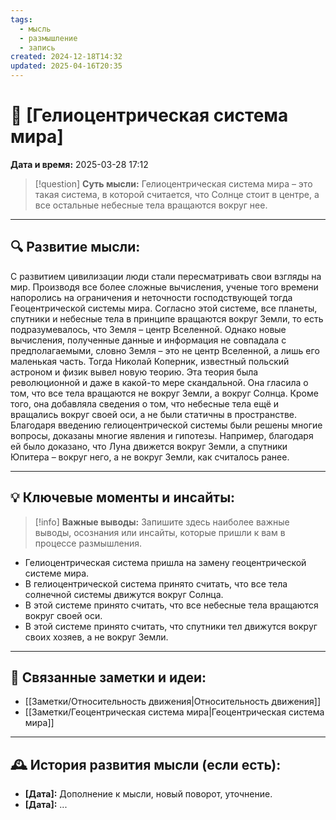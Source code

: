 ```yaml
---
tags:
  - мысль
  - размышление
  - запись
created: 2024-12-18T14:32
updated: 2025-04-16T20:35
---
```


# 💭  [Гелиоцентрическая система мира]

**Дата и время:** 2025-03-28 17:12

> [!question] **Суть мысли:**
> Гелиоцентрическая система мира – это такая система, в которой считается, что Солнце стоит в центре, а все остальные небесные тела вращаются вокруг нее.

---

## 🔍 Развитие мысли:

С развитием цивилизации люди стали пересматривать свои взгляды на мир. Производя все более сложные вычисления, ученые того времени напоролись на ограничения и неточности господствующей тогда Геоцентрической системы мира. Согласно этой системе, все планеты, спутники и небесные тела в принципе вращаются вокруг Земли, то есть подразумевалось, что Земля – центр Вселенной. Однако новые вычисления, полученные данные и информация не совпадала с предполагаемыми, словно Земля – это не центр Вселенной, а лишь его маленькая часть. Тогда Николай Коперник, известный польский астроном и физик вывел новую теорию. Эта теория была революционной и даже в какой-то мере скандальной. Она гласила о том, что все тела вращаются не вокруг Земли, а вокруг Солнца. Кроме того, она добавляла сведения о том, что небесные тела ещё и вращались вокруг своей оси, а не были статичны в пространстве. Благодаря введению гелиоцентрической системы были решены многие вопросы, доказаны многие явления и гипотезы. Например, благодаря ей было доказано, что Луна движется вокруг Земли, а спутники Юпитера – вокруг него, а не вокруг Земли, как считалось ранее.

---

## 💡 Ключевые моменты и инсайты:

> [!info] **Важные выводы:**
> Запишите здесь наиболее важные выводы, осознания или инсайты, которые пришли к вам в процессе размышления.

- Гелиоцентрическая система пришла на замену геоцентрической системе мира.
- В гелиоцентрической система принято считать, что все тела солнечной системы движутся вокруг Солнца. 
- В этой системе принято считать, что все небесные тела вращаются вокруг своей оси.
- В этой системе принято считать, что спутники тел движутся вокруг своих хозяев, а не вокруг Земли.

---

## 🔄 Связанные заметки и идеи:

- [[Заметки/Относительность движения|Относительность движения]]
- [[Заметки/Геоцентрическая система мира|Геоцентрическая система мира]]

---

## 🕰️ История развития мысли (если есть):

* **[Дата]:**  Дополнение к мысли, новый поворот, уточнение.
* **[Дата]:**  ...